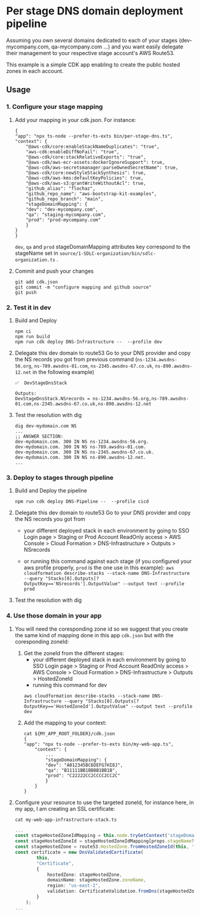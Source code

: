 # Per stage DNS domain deployment pipeline

Assuming you own several domains dedicated to each of your stages (dev-mycompany.com, qa-mycompany.com ...) and you want easily delegate their management to your respective stage account's AWS Route53.

This example is a simple CDK app enabling to create the public hosted zones in each account.


## Usage

### 1. Configure your stage mapping

1. Add your mapping in your cdk.json. For instance:
    ```
    {
    "app": "npx ts-node --prefer-ts-exts bin/per-stage-dns.ts",
    "context": {
        "@aws-cdk/core:enableStackNameDuplicates": "true",
        "aws-cdk:enableDiffNoFail": "true",
        "@aws-cdk/core:stackRelativeExports": "true",
        "@aws-cdk/aws-ecr-assets:dockerIgnoreSupport": true,
        "@aws-cdk/aws-secretsmanager:parseOwnedSecretName": true,
        "@aws-cdk/core:newStyleStackSynthesis": true,
        "@aws-cdk/aws-kms:defaultKeyPolicies": true,
        "@aws-cdk/aws-s3:grantWriteWithoutAcl": true,
        "github_alias": "flochaz",
        "github_repo_name": "aws-bootstrap-kit-examples",
        "github_repo_branch": "main",
        "stageDomainMapping": {
        "dev": "dev-mycompany.com",
        "qa": "staging-mycompany.com",
        "prod": "prod-mycompany.com"
        }
    }
    }
    ```

    `dev`, `qa` and `prod` stageDomainMapping attributes key correspond to the stageName set in `source/1-SDLC-organization/bin/sdlc-organization.ts` .

1. Commit and push your changes
    ```
    git add cdk.json
    git commit -m "configure mapping and github source"
    git push
    ```



### 2. Test it in dev

1. Build and Deploy
    ```
    npm ci
    npm run build
    npm run cdk deploy DNS-Infrastructure --  --profile dev
    ```

1. Delegate this dev domain to route53
    Go to your DNS provider and copy the NS records you got from previous command (`ns-1234.awsdns-56.org`, `ns-789.awsdns-01.com`, `ns-2345.awsdns-67.co.uk`, `ns-890.awsdns-12.net` in the following example)
    ```
    ✅  DevStageDnsStack

    Outputs:
    DevStageDnsStack.NSrecords = ns-1234.awsdns-56.org,ns-789.awsdns-01.com,ns-2345.awsdns-67.co.uk,ns-890.awsdns-12.net
    ```

1. Test the resolution with dig
    ```
    dig dev-mydomain.com NS
    ...
    ;; ANSWER SECTION:
    dev-mydomain.com. 300 IN NS ns-1234.awsdns-56.org.
    dev-mydomain.com. 300 IN NS ns-789.awsdns-01.com.
    dev-mydomain.com. 300 IN NS ns-2345.awsdns-67.co.uk.
    dev-mydomain.com. 300 IN NS ns-890.awsdns-12.net.
    ...
    ```


### 3. Deploy to stages through pipeline

1. Build and Deploy the pipeline
    ```
    npm run cdk deploy DNS-Pipeline --  --profile cicd
    ```
1. Delegate this dev domain to route53
    Go to your DNS provider and copy the NS records you got from 
        
    * your different deployed stack in each environment by going to SSO Login page > Staging or Prod Account ReadOnly access > AWS Console > Cloud Formation > DNS-Infrastructure > Outputs > NSrecords 
    
    * or running this command against each stage (if you configured your aws profile properly, `prod` is the one use in this example): `aws cloudformation describe-stacks --stack-name DNS-Infrastructure --query "Stacks[0].Outputs[?OutputKey=='NSrecords'].OutputValue" --output text --profile prod`

1. Test the resolution with dig


### 4. Use those domain in your app

1. You will need the coresponding zone id so we suggest that you create the same kind of mapping done in this app `cdk.json` but with the coresponding zoneId:
    1. Get the zoneId from the different stages:
        * your different deployed stack in each environment by going to SSO Login page > Staging or Prod Account ReadOnly access > AWS Console > Cloud Formation > DNS-Infrastructure > Outputs > HostedZoneId
        * running this command for dev
        ```
        aws cloudformation describe-stacks --stack-name DNS-Infrastructure --query "Stacks[0].Outputs[?OutputKey=='HostedZoneId'].OutputValue" --output text --profile dev
        ```
    1. Add the mapping to your context:
        ```
        cat ${MY_APP_ROOT_FOLDER}/cdk.json
        {
        "app": "npx ts-node --prefer-ts-exts bin/my-web-app.ts",
            "context": {
                ...
                "stageDomainMapping": {
                "dev": "A012345BC6DEFG7HI8J",
                "qa": "B11111BB1BBBB1BB1B",
                "prod": "C22222CC2CCCC2CC2C"
                }
            }
        }
        ```
1. Configure your resource to use the targeted zoneId, for instance here, in my app, I am creating an SSL certificate:
    ```
    cat my-web-app-infrastructure-stack.ts
    ```

    ```typescript
    ...
    const stageHostedZoneIdMapping = this.node.tryGetContext('stageDomainMapping');
    const stageHostedZoneId = stageHostedZoneIdMapping[props.stageName?props.stageName:'dev'];
    const stageHostedZone = route53.HostedZone.fromHostedZoneId(this, 'StageHostedZone', stageHostedZoneId);
    const certificate = new DnsValidatedCertificate(
            this,
            "Certificate",
            {
                hostedZone: stageHostedZone,
                domainName: stageHostedZone.zoneName,
                region: "us-east-1",
                validation: CertificateValidation.fromDns(stageHostedZone),
            }
        );
    ...
    ```
